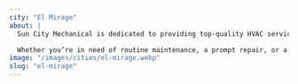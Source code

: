 ```yaml
---
city: "El Mirage"
about: |
  Sun City Mechanical is dedicated to providing top-quality HVAC services to the El Mirage community. Our experienced team understands the unique needs of El Mirage residents and is committed to delivering reliable heating, cooling, and air quality solutions that keep your home comfortable all year round.

  Whether you’re in need of routine maintenance, a prompt repair, or a new system installation, our skilled technicians are here to help. We’re focused on ensuring your El Mirage home stays comfortable and your HVAC system operates smoothly, giving you peace of mind every day.
image: "/images/cities/el-mirage.webp"
slug: "el-mirage"
---
```

